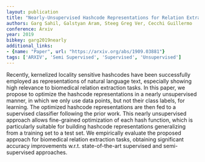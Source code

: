 ```yaml
---
layout: publication
title: "Nearly-Unsupervised Hashcode Representations for Relation Extraction"
authors: Garg Sahil, Galstyan Aram, Steeg Greg Ver, Cecchi Guillermo
conference: Arxiv
year: 2019
bibkey: garg2019nearly
additional_links:
- {name: "Paper", url: "https://arxiv.org/abs/1909.03881"}
tags: ['ARXIV', 'Semi Supervised', 'Supervised', 'Unsupervised']
---
```

Recently, kernelized locality sensitive hashcodes have been successfully employed as representations of natural language text, especially showing high relevance to biomedical relation extraction tasks. In this paper, we propose to optimize the hashcode representations in a nearly unsupervised manner, in which we only use data points, but not their class labels, for learning. The optimized hashcode representations are then fed to a supervised classifier following the prior work. This nearly unsupervised approach allows fine-grained optimization of each hash function, which is particularly suitable for building hashcode representations generalizing from a training set to a test set. We empirically evaluate the proposed approach for biomedical relation extraction tasks, obtaining significant accuracy improvements w.r.t. state-of-the-art supervised and semi-supervised approaches.